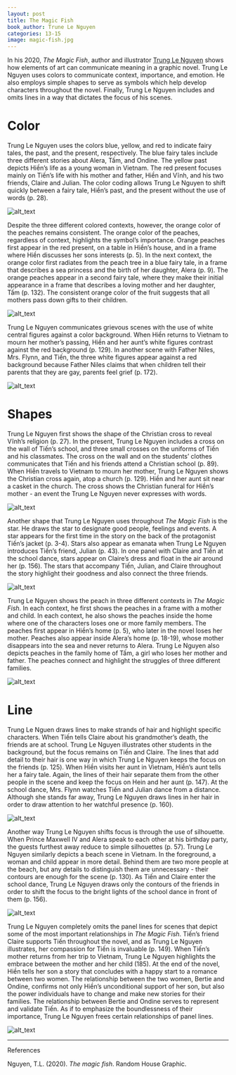 ```yaml
---
layout: post
title: The Magic Fish
book_author: Trune Le Nguyen
categories: 13-15
image: magic-fish.jpg
---
```


In his 2020, _The Magic Fish_, author and illustrator [Trung Le
Nguyen](https://www.trungles.com/) shows how elements of art can communicate
meaning in a graphic novel. Trung Le Nguyen uses colors to communicate
context, importance, and emotion. He also employs simple shapes to serve as
symbols which help develop characters throughout the novel. Finally, Trung Le
Nguyen includes and omits lines in a way that dictates the focus of his scenes.

# Color

Trung Le Nguyen uses the colors blue, yellow, and red to indicate fairy tales,
the past, and the present, respectively. The blue fairy tales include three
different stories about Alera, Tấm, and Ondine. The yellow past depicts Hiền’s
life as a young woman in Vietnam. The red present focuses mainly on Tiến’s life
with his mother and father, Hiền and Vĩnh, and his two friends, Claire and
Julian. The color coding allows Trung Le Nguyen to shift quickly between a fairy
tale, Hiền’s past, and the present without the use of words (p. 28).

![alt_text](/assets/images/magic-fish/magic-fish-01.webp "image_tooltip")

Despite the three different colored contexts, however, the orange color of the
peaches remains consistent. The orange color of the peaches, regardless of
context, highlights the symbol’s importance. Orange peaches first appear in the
red present, on a table in Hiền’s house, and in a frame where Hiền discusses her
sons interests (p. 5). In the next context, the orange color first radiates from
the peach tree in a blue fairy tale, in a frame that describes a sea princess
and the birth of her daughter, Alera (p. 9). The orange peaches appear in a
second fairy tale, where they make their initial appearance in a frame that
describes a loving mother and her daughter, Tấm (p. 132). The consistent orange
color of the fruit suggests that all mothers pass down gifts to their children.

![alt_text](/assets/images/magic-fish/magic-fish-02.webp "image_tooltip")

Trung Le Nguyen communicates grievous scenes with the use of white central
figures against a color background. When Hiền returns to Vietnam to mourn her
mother’s passing, Hiền and her aunt’s white figures contrast against the red
background (p. 129). In another scene with Father Niles, Mrs. Flynn, and Tiến,
the three white figures appear against a red background because Father Niles
claims that when children tell their parents that they are gay, parents feel
grief (p. 172).

![alt_text](/assets/images/magic-fish/magic-fish-03.webp "image_tooltip")

# Shapes

Trung Le Nguyen first shows the shape of the Christian cross to reveal Vĩnh’s
religion (p. 27). In the present, Trung Le Nguyen includes a cross on the wall
of Tiến’s school, and three small crosses on the uniforms of Tiến and his
classmates. The cross on the wall and on the students’ clothes communicates that
Tiến and his friends attend a Christian school (p. 89). When Hiền travels to
Vietnam to mourn her mother, Trung Le Nguyen shows the Christian cross again,
atop a church (p. 129). Hiền and her aunt sit near a casket in the church. The
cross shows the Christian funeral for Hiền’s mother - an event the Trung Le
Nguyen never expresses with words.

![alt_text](/assets/images/magic-fish/magic-fish-04.webp "image_tooltip")

Another shape that Trung Le Nguyen uses throughout _The Magic Fish_ is the star.
He draws the star to designate good people, feelings and events. A star appears
for the first time in the story on the back of the protagonist Tiến’s jacket (p.
3-4). Stars also appear as emanata when Trung Le Nguyen introduces Tiến’s
friend, Julian (p. 43). In one panel with Claire and Tiến at the school dance,
stars appear on Claire’s dress and float in the air around her (p. 156). The
stars that accompany Tiến, Julian, and Claire throughout the story highlight
their goodness and also connect the three friends.

![alt_text](/assets/images/magic-fish/magic-fish-05.webp "image_tooltip")

Trung Le Nguyen shows the peach in three different contexts in _The Magic Fish_.
In each context, he first shows the peaches in a frame with a mother and child.
In each context, he also shows the peaches inside the home where one of the
characters loses one or more family members. The peaches first appear in Hiền’s
home (p. 5), who later in the novel loses her mother. Peaches also appear inside
Alera’s home (p. 18-19), whose mother disappears into the sea and never returns
to Alera. Trung Le Nguyen also depicts peaches in the family home of Tấm, a girl who
loses her mother and father. The peaches connect and highlight the struggles of
three different families.

![alt_text](/assets/images/magic-fish/magic-fish-06.webp "image_tooltip")

# Line

Trung Le Nguen draws lines to make strands of hair and highlight specific
characters. When Tiến tells Claire about his grandmother’s death, the friends
are at school. Trung Le Nguyen illustrates other students in the background, but
the focus remains on Tiến and Claire. The lines that add detail to their hair is
one way in which Trung Le Nguyen keeps the focus on the friends (p. 125). When
Hiền visits her aunt in Vietnam, Hiền’s aunt tells her a fairy tale. Again, the
lines of their hair separate them from the other people in the scene and keep
the focus on Hein and her aunt (p. 147). At the school dance, Mrs. Flynn watches
Tiến and Julian dance from a distance. Although she stands far away, Trung Le
Nguyen draws lines in her hair in order to draw attention to her watchful
presence (p. 160).

![alt_text](/assets/images/magic-fish/magic-fish-07.webp "image_tooltip")

Another way Trung Le Nguyen shifts focus is through the use of silhouette. When
Prince Maxwell IV and Alera speak to each other at his birthday party, the
guests furthest away reduce to simple silhouettes (p. 57). Trung Le Nguyen
similarly depicts a beach scene in Vietnam. In the foreground, a woman and child
appear in more detail. Behind them are two more people at the beach, but any
details to distinguish them are unnecessary - their contours are enough for the
scene (p. 130). As Tiến and Claire enter the school dance, Trung Le Nguyen draws
only the contours of the friends in order to shift the focus to the bright
lights of the school dance in front of them (p. 156).

![alt_text](/assets/images/magic-fish/magic-fish-08.webp "image_tooltip")

Trung Le Nguyen completely omits the panel lines for scenes that depict some of
the most important relationships in _The Magic Fish_. Tiến’s friend Claire
supports Tiến throughout the novel, and as Trung Le Nguyen illustrates, her
compassion for Tiến is invaluable (p. 149). When Tiến’s mother returns from her
trip to Vietnam, Trung Le Nguyen highlights the embrace between the mother and
her child (185). At the end of the novel, Hiền tells her son a story that
concludes with a happy start to a romance between two women. The relationship
between the two women, Bertie and Ondine, confirms not only Hiền’s unconditional
support of her son, but also the power individuals have to change and make new
stories for their families. The relationship between Bertie and Ondine serves to
represent and validate Tiến. As if to emphasize the boundlessness of their
importance, Trung Le Nguyen frees certain relationships of panel lines.

![alt_text](/assets/images/magic-fish/magic-fish-09.webp "image_tooltip")

---
References

Nguyen, T.L. (2020). _The magic fish_. Random House Graphic.
